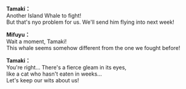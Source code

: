 # 

  
**Tamaki：**  
Another Island Whale to fight!  
But that's nyo problem for us. We'll send him flying into next week!  
  
**Mifuyu：**  
Wait a moment, Tamaki!  
This whale seems somehow different from the one we fought before!  
  
**Tamaki：**  
You're right... There's a fierce gleam in its eyes,  
like a cat who hasn't eaten in weeks...  
Let's keep our wits about us!  
